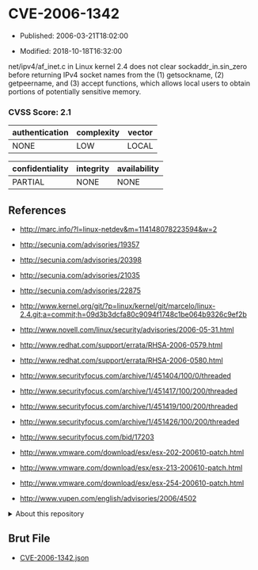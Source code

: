 # CVE-2006-1342

- Published: 2006-03-21T18:02:00

- Modified: 2018-10-18T16:32:00

net/ipv4/af_inet.c in Linux kernel 2.4 does not clear sockaddr_in.sin_zero before returning IPv4 socket names from the (1) getsockname, (2) getpeername, and (3) accept functions, which allows local users to obtain portions of potentially sensitive memory.

### CVSS Score: **2.1**

| authentication | complexity | vector |
| --- | --- | --- |
| NONE | LOW | LOCAL |

| confidentiality | integrity | availability |
| --- | --- | --- |
| PARTIAL | NONE | NONE |

## References

* http://marc.info/?l=linux-netdev&m=114148078223594&w=2

* http://secunia.com/advisories/19357

* http://secunia.com/advisories/20398

* http://secunia.com/advisories/21035

* http://secunia.com/advisories/22875

* http://www.kernel.org/git/?p=linux/kernel/git/marcelo/linux-2.4.git;a=commit;h=09d3b3dcfa80c9094f1748c1be064b9326c9ef2b

* http://www.novell.com/linux/security/advisories/2006-05-31.html

* http://www.redhat.com/support/errata/RHSA-2006-0579.html

* http://www.redhat.com/support/errata/RHSA-2006-0580.html

* http://www.securityfocus.com/archive/1/451404/100/0/threaded

* http://www.securityfocus.com/archive/1/451417/100/200/threaded

* http://www.securityfocus.com/archive/1/451419/100/200/threaded

* http://www.securityfocus.com/archive/1/451426/100/200/threaded

* http://www.securityfocus.com/bid/17203

* http://www.vmware.com/download/esx/esx-202-200610-patch.html

* http://www.vmware.com/download/esx/esx-213-200610-patch.html

* http://www.vmware.com/download/esx/esx-254-200610-patch.html

* http://www.vupen.com/english/advisories/2006/4502

<details>
<summary>About this repository</summary> 

  This repository is part of the project [Live Hack CVE](https://github.com/Live-Hack-CVE). Main website can be found [www.live-hack.org](https://www.live-hack.org) 
  
  Made by [Sn0wAlice](https://github.com/Sn0wAlice) for the people that care about security and need to have a feed of the latest CVEs. Hope you enjoy it, don't forget to star the repo and follow me on [Twitter](https://twitter.com/Sn0wAlice) and [Github](https://github.com/Sn0wAlice). And that is my [personnal website](https://www.alice-snow.me/)

  - [Home Page](https://github.com/Live-Hack-CVE)
  - [Framework](https://github.com/Live-Hack-CVE/cve-framework)
  - [CVE database](https://github.com/Live-Hack-CVE/full_database)
  - [Changelog](https://github.com/Live-Hack-CVE/Changelog)
</details>

## Brut File

* [CVE-2006-1342.json](https://raw.githubusercontent.com/Live-Hack-CVE/full_database/main/cves/2006/CVE-2006-1342.json)

